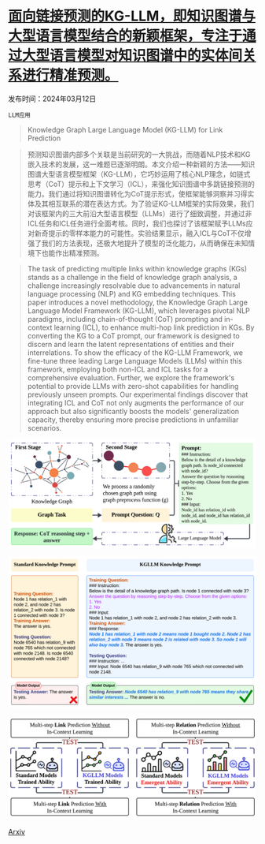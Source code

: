 # [面向链接预测的KG-LLM，即知识图谱与大型语言模型结合的新颖框架，专注于通过大型语言模型对知识图谱中的实体间关系进行精准预测。](https://arxiv.org/abs/2403.07311)

发布时间：2024年03月12日

`LLM应用`

> Knowledge Graph Large Language Model (KG-LLM) for Link Prediction

> 预测知识图谱内部多个关联是当前研究的一大挑战，而随着NLP技术和KG嵌入技术的发展，这一难题已逐渐明朗。本文介绍一种新颖的方法——知识图谱大型语言模型框架（KG-LLM），它巧妙运用了核心NLP理念，如链式思考（CoT）提示和上下文学习（ICL），来强化知识图谱中多跳链接预测的能力。我们通过将知识图谱转化为CoT提示形式，使框架能够洞察并习得实体及其相互联系的潜在表达方式。为了验证KG-LLM框架的实际效果，我们对该框架内的三大前沿大型语言模型（LLMs）进行了细致调整，并通过非ICL任务和ICL任务进行全面考核。同时，我们也探讨了该框架赋予LLMs应对新奇提示的零样本能力的可能性。实验结果显示，融入ICL与CoT不仅增强了我们的方法表现，还极大地提升了模型的泛化能力，从而确保在未知情境下也能作出精准预测。

> The task of predicting multiple links within knowledge graphs (KGs) stands as a challenge in the field of knowledge graph analysis, a challenge increasingly resolvable due to advancements in natural language processing (NLP) and KG embedding techniques. This paper introduces a novel methodology, the Knowledge Graph Large Language Model Framework (KG-LLM), which leverages pivotal NLP paradigms, including chain-of-thought (CoT) prompting and in-context learning (ICL), to enhance multi-hop link prediction in KGs. By converting the KG to a CoT prompt, our framework is designed to discern and learn the latent representations of entities and their interrelations. To show the efficacy of the KG-LLM Framework, we fine-tune three leading Large Language Models (LLMs) within this framework, employing both non-ICL and ICL tasks for a comprehensive evaluation. Further, we explore the framework's potential to provide LLMs with zero-shot capabilities for handling previously unseen prompts. Our experimental findings discover that integrating ICL and CoT not only augments the performance of our approach but also significantly boosts the models' generalization capacity, thereby ensuring more precise predictions in unfamiliar scenarios.

![面向链接预测的KG-LLM，即知识图谱与大型语言模型结合的新颖框架，专注于通过大型语言模型对知识图谱中的实体间关系进行精准预测。](../../../paper_images/2403.07311/x1.png)

![面向链接预测的KG-LLM，即知识图谱与大型语言模型结合的新颖框架，专注于通过大型语言模型对知识图谱中的实体间关系进行精准预测。](../../../paper_images/2403.07311/x2.png)

![面向链接预测的KG-LLM，即知识图谱与大型语言模型结合的新颖框架，专注于通过大型语言模型对知识图谱中的实体间关系进行精准预测。](../../../paper_images/2403.07311/x3.png)

[Arxiv](https://arxiv.org/abs/2403.07311)